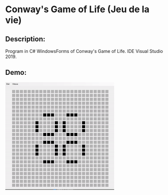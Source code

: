 # Conway's Game of Life (Jeu de la vie)

## Description:
Program in C# WindowsForms of Conway's Game of Life.
IDE Visual Studio 2019.

## Demo:

![demo](./Gifs/demo.gif)
